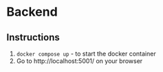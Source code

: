 # Backend

## Instructions

1. ```docker compose up``` - to start the docker container
2. Go to http://localhost:5001/ on your browser